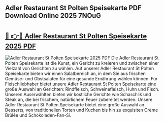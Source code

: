 ## Adler Restaurant St Polten Speisekarte PDF Download Online 2025 7NOuG

# <h2><a href="http://gc7b3o.nevu.top/?p=Adler+Restaurant+St+Polten+Speisekarte">🔗 👉🔴 Adler Restaurant St Polten Speisekarte 2025 PDF</a></h2>

[![Adler Restaurant St Polten Speisekarte 2025 PDF](https://i.imgur.com/dBaPXMq.png)](http://gc7b3o.nevu.top/?p=Adler+Restaurant+St+Polten+Speisekarte)
Die Adler Restaurant St Polten Speisekarte ist die Kunst, ein Gericht zu kreieren und zwischen einer Vielzahl von Gerichten zu wählen. Auf unserer Adler Restaurant St Polten Speisekarte bieten wir einen Salatbereich an, in dem Sie aus frischen Gemüse- und Obstsalaten für eine gesunde Ernährung wählen können. Für Fleischliebhaber bietet unsere Adler Restaurant St Polten Speisekarte eine große Auswahl an Gerichten: Rindfleisch, Schweinefleisch, Huhn und Fisch. Unseren Auserwählten bieten wir köstliche Gerichte wie Schaschlik und Steak an, die bei frischem, natürlichem Feuer zubereitet werden. Unsere Adler Restaurant St Polten Speisekarte bietet eine große Auswahl an Desserts, von traditionellen Torten und Kuchen bis hin zu exquisiten Crème Brûlée und Schokoladen-Fan-Si.
